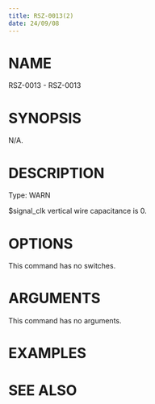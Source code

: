 ```yaml
---
title: RSZ-0013(2)
date: 24/09/08
---
```


# NAME

RSZ-0013 - RSZ-0013

# SYNOPSIS

N/A.

# DESCRIPTION

Type: WARN

$signal_clk vertical wire capacitance is 0.

# OPTIONS

This command has no switches.

# ARGUMENTS

This command has no arguments.

# EXAMPLES

# SEE ALSO
